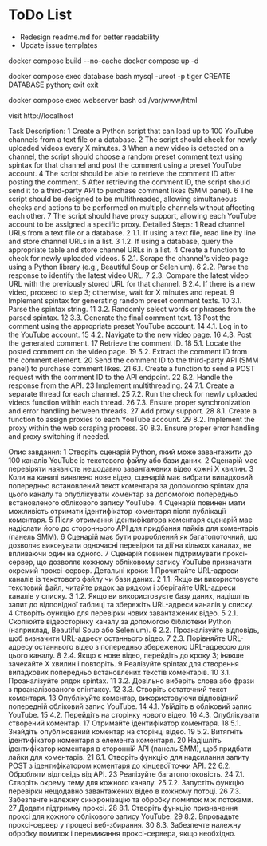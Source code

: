 # ToDo List 

* Redesign readme.md for better readability
* Update issue templates

docker compose build --no-cache
docker compose up -d

docker compose exec database bash
mysql -uroot -p
tiger
CREATE DATABASE python;
exit
exit

docker compose exec webserver bash
cd /var/www/html

visit http://localhost


Task Description:
 1 Create a Python script that can load up to 100 YouTube channels from a text file or a database.
 2 The script should check for newly uploaded videos every X minutes.
 3 When a new video is detected on a channel, the script should choose a random preset comment text using spintax for that channel and post the comment using a preset YouTube account.
 4 The script should be able to retrieve the comment ID after posting the comment.
 5 After retrieving the comment ID, the script should send it to a third-party API to purchase comment likes (SMM panel).
 6 The script should be designed to be multithreaded, allowing simultaneous checks and actions to be performed on multiple channels without affecting each other.
 7 The script should have proxy support, allowing each YouTube account to be assigned a specific proxy.
Detailed Steps:
 1 Read channel URLs from a text file or a database.
 2 1.1. If using a text file, read line by line and store channel URLs in a list.
 3 1.2. If using a database, query the appropriate table and store channel URLs in a list.
 4 Create a function to check for newly uploaded videos.
 5 2.1. Scrape the channel's video page using a Python library (e.g., Beautiful Soup or Selenium).
 6 2.2. Parse the response to identify the latest video URL.
 7 2.3. Compare the latest video URL with the previously stored URL for that channel.
 8 2.4. If there is a new video, proceed to step 3; otherwise, wait for X minutes and repeat.
 9 Implement spintax for generating random preset comment texts.
 10 3.1. Parse the spintax string.
 11 3.2. Randomly select words or phrases from the parsed spintax.
 12 3.3. Generate the final comment text.
 13 Post the comment using the appropriate preset YouTube account.
 14 4.1. Log in to the YouTube account.
 15 4.2. Navigate to the new video page.
 16 4.3. Post the generated comment.
 17 Retrieve the comment ID.
 18 5.1. Locate the posted comment on the video page.
 19 5.2. Extract the comment ID from the comment element.
 20 Send the comment ID to the third-party API (SMM panel) to purchase comment likes.
 21 6.1. Create a function to send a POST request with the comment ID to the API endpoint.
 22 6.2. Handle the response from the API.
 23 Implement multithreading.
 24 7.1. Create a separate thread for each channel.
 25 7.2. Run the check for newly uploaded videos function within each thread.
 26 7.3. Ensure proper synchronization and error handling between threads.
 27 Add proxy support.
 28 8.1. Create a function to assign proxies to each YouTube account.
 29 8.2. Implement the proxy within the web scraping process.
 30 8.3. Ensure proper error handling and proxy switching if needed.

Опис завдання:
  1 Створіть сценарій Python, який може завантажити до 100 каналів YouTube із текстового файлу або бази даних.
  2 Сценарій має перевіряти наявність нещодавно завантажених відео кожні X хвилин.
  3 Коли на каналі виявлено нове відео, сценарій має вибрати випадковий попередньо встановлений текст коментаря 
    за допомогою spintax для цього каналу та опублікувати коментар за допомогою попередньо встановленого облікового запису YouTube.
  4 Сценарій повинен мати можливість отримати ідентифікатор коментаря після публікації коментаря.
  5 Після отримання ідентифікатора коментаря сценарій має надіслати його до стороннього API для придбання лайків 
    для коментарів (панель SMM).
  6 Сценарій має бути розроблений як багатопоточний, що дозволяє виконувати одночасні перевірки та дії на кількох каналах, 
    не впливаючи один на одного.
  7 Сценарій повинен підтримувати проксі-сервер, що дозволяє кожному обліковому запису YouTube призначати окремий проксі-сервер.
  Детальні кроки:
  1 Прочитайте URL-адреси каналів із текстового файлу чи бази даних.
  2 1.1. Якщо ви використовуєте текстовий файл, читайте рядок за рядком і зберігайте URL-адреси каналів у списку.
  3 1.2. Якщо ви використовуєте базу даних, надішліть запит до відповідної таблиці та збережіть URL-адреси каналів у списку.
  4 Створіть функцію для перевірки нових завантажених відео.
  5 2.1. Скопіюйте відеосторінку каналу за допомогою бібліотеки Python (наприклад, Beautiful Soup або Selenium).
  6 2.2. Проаналізуйте відповідь, щоб визначити URL-адресу останнього відео.
  7 2.3. Порівняйте URL-адресу останнього відео з попередньо збереженою URL-адресою для цього каналу.
  8 2.4. Якщо є нове відео, перейдіть до кроку 3; інакше зачекайте X хвилин і повторіть.
  9 Реалізуйте spintax для створення випадкових попередньо встановлених текстів коментарів.
  10 3.1. Проаналізуйте рядок spintax.
  11 3.2. Довільно виберіть слова або фрази з проаналізованого спінтаксу.
  12 3.3. Створіть остаточний текст коментаря.
  13 Опублікуйте коментар, використовуючи відповідний попередній обліковий запис YouTube.
  14 4.1. Увійдіть в обліковий запис YouTube.
  15 4.2. Перейдіть на сторінку нового відео.
  16 4.3. Опублікувати створений коментар.
  17 Отримайте ідентифікатор коментаря.
  18 5.1. Знайдіть опублікований коментар на сторінці відео.
  19 5.2. Витягніть ідентифікатор коментаря з елемента коментаря.
  20 Надішліть ідентифікатор коментаря в сторонній API (панель SMM), щоб придбати лайки для коментарів.
  21 6.1. Створіть функцію для надсилання запиту POST з ідентифікатором коментаря до кінцевої точки API.
  22 6.2. Обробляти відповідь від API.
  23 Реалізуйте багатопотоковість.
  24 7.1. Створіть окрему тему для кожного каналу.
  25 7.2. Запустіть функцію перевірки нещодавно завантажених відео в кожному потоці.
  26 7.3. Забезпечте належну синхронізацію та обробку помилок між потоками.
  27 Додати підтримку проксі.
  28 8.1. Створіть функцію призначення проксі для кожного облікового запису YouTube.
  29 8.2. Впровадьте проксі-сервер у процесі веб-збирання.
  30 8.3. Забезпечте належну обробку помилок і перемикання проксі-сервера, якщо необхідно.